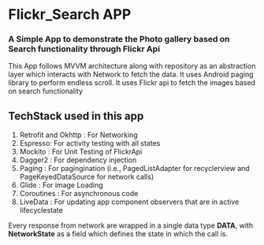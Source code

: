 # Flickr_Search APP

### A Simple App to demonstrate the Photo gallery based on Search functionality through Flickr Api


This App follows MVVM architecture along with repository as an abstraction layer which interacts with  Network to fetch the data. 
It uses Android paging library to perform endless scroll. It uses Flickr api to fetch the images based on search functionality

## TechStack used in this app
1. Retrofit and Okhttp  : For Networking
2. Espresso: For activity testing with all states
3. Mockito : For Unit Testing of FlickrApi
4. Dagger2 : For dependency injection
5. Paging : For pagingination (i.e., PagedListAdapter for recyclerview and PageKeyedDataSource for network calls)
6. Glide : For image Loading
7. Coroutines : For asynchronous code
8. LiveData : For updating app component observers that are in active lifecyclestate

Every response from network  are wrapped in a single data type **DATA**, with **NetworkState** as a field which defines the state in which the call is.



